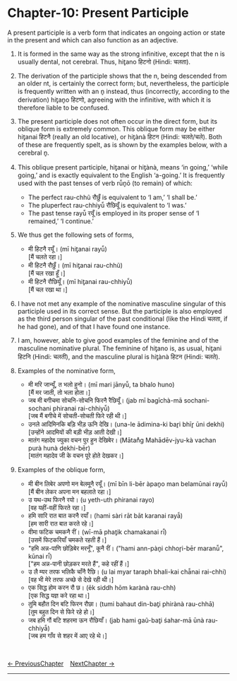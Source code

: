 # Chapter-10: Present Participle

A present participle is a verb form that indicates an ongoing action or state in the present and which can also function as an adjective.

1. It is formed in the same way as the strong infinitive, except that the n is usually dental, not cerebral. Thus, hit̥ano हिटनो (Hindi: चलता).

2. The derivation of the participle shows that the n, being descended from an older nt, is certainly the correct form; but, nevertheless, the participle is frequently written with an n̥ instead, thus (incorrectly, according to the derivation) hit̥an̥o हिटणो, agreeing with the infinitive, with which it is therefore liable to be confused.

3. The present participle does not often occur in the direct form, but its oblique form is extremely common. This oblique form may be either hit̥anai हिटनै (really an old locative), or hit̥ànà हिटन (Hindi: चलते/चले). Both of these are frequently spelt, as is shown by the examples below, with a cerebral n̥.

4. This oblique present participle, hit̥anai or hit̥ànà, means ‘in going,’ ‘while going,’ and is exactly equivalent to the English ‘a-going.’ It is frequently used with the past tenses of verb rū̃n̥ō (to remain) of which:
   - The perfect rau-chhũ रौछुँ is equivalent to ‘I am,’ ‘I shall be.’
   - The pluperfect rau-chhiyū̃ रौछियूँ is equivalent to ‘I was.’
   - The past tense rayū̃ रयूँ is employed in its proper sense of ‘I remained,’ ‘I continue.’

5. We thus get the following sets of forms,
   - मी हिटनै रयूँ। (mī hit̥anai rayū̃)<br>
   [मैं चलते रहा।]
   - मी हिटनै रौछुँ। (mī hit̥anai rau-chhũ)<br>
   [मैं चल रखा हूँ।]
   - मी हिटनै रौछियूँ। (mī hit̥anai rau-chhiyū̃)<br>
   [मैं चल रखा था।]

6. I have not met any example of the nominative masculine singular of this participle used in its correct sense. But the participle is also employed as the third person singular of the past conditional (like the Hindi चलता, if he had gone), and of that I have found one instance.

7. I am, however, able to give good examples of the feminine and of the masculine nominative plural. The feminine of hit̥ano is, as usual, hit̥ani हिटनि (Hindi: चलती), and the masculine plural is hit̥ànà हिटन (Hindi: चलते).

8. Examples of the nominative form,
   - मी मरि जान्यूँ, त भलो हुनो। (mī mari jānyū̃, ta bhalo huno)<br>
   [मैं मर जाती, तो भला होता।]
   - जब मी बगीचमा सोचनि-सोचनि फिरनै रैछियूँ। (jab mī bagīchà-mā sochani-sochani phiranai rai-chhiyū̃)<br>
   [जब मैं बगीचे में सोचती-सोचती फिरे रही थी।]
   - उनले आदिमिनकि बड़ि भीड़ ऊनि देखि। (una-le ādimina-ki bar̥i bhīr̥ ūni dekhi)<br>
   [उन्होंने आदमियों की बड़ी भीड़ आती देखी।]
   - मातंग महादेव ज्युका वचन पुर हुन देखिबेर। (Mātan̊g Mahādēv-jyu-kà vachan purà hunà dekhi-bēr)<br>
   [मातंग महादेव जी के वचन पूरे होते देखकर।]

9. Examples of the oblique form,
   - मी बीन लिबेर अपणो मन बेलमूनै रयूँ। (mī bīn li-bēr àpan̥o man belamūnai rayū̃)<br>
   [मैं बीन लेकर अपना मन बहलाते रहा।]
   - उ यथ-उथ फिरनै रयो। (u yeth-uth phiranai rayo)<br>
   [वह यहीं-वहीं फिरते रहा।]
   - हमि सारि रात बात करनै रयाँ। (hami sàri rāt bāt karanai rayā̃)<br>
   [हम सारी रात बात करते रहे।]
   - वीमा फटिक चमकनै रीं। (wī-mā phat̥ik chamakanai rī̃)<br>
   [उसमें फिटकरियाँ चमकते रहती हैं।]
   - "हमि अन्न-पाणि छोड़िबेर मरनूँ", कूनै रीं। ("hami ann-pàn̥i chhor̥i-bēr maranū̃", kūnai rī̃)<br>
   ["हम अन्न-पानी छोड़कर मरते हैं", कहे रहीं हैं।]
   - उ लै म्यर तरफ भलिकै चाँनै रैछि। (u lai myar taraph bhali-kai chā̃nai rai-chhi)<br>
   [वह भी मेरे तरफ अच्छे से देखे रही थी।]
   - एक सिद्ध होम करन रौ छ। (ēk siddh hōm karànà rau-chh)<br>
   [एक सिद्ध यज्ञ करे रहा था।]
   - तुमि बहौत दिन बटि फिरन रौछा। (tumi bahaut din-bat̥i phirànà rau-chhā)<br>
   [तुम बहुत दिन से फिरे रहे हो।]
   - जब हमि गौं बटि शहरमा ऊन रौछियाँ। (jab hami gaũ-bat̥i śahar-mā ūnà rau-chhiyā̃)<br>
   [जब हम गाँव से शहर में आए रहे थे।]

<br>

[<- PreviousChapter](/major/09_Infinitive.md) &ensp; [NextChapter ->](/major/11_PastParticiple.md)

---